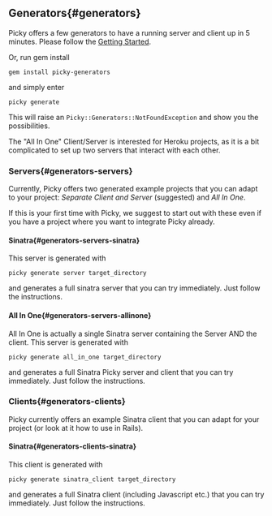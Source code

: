 ## Generators{#generators}

Picky offers a few generators to have a running server and client up in 5 minutes. Please follow the [Getting Started](getting_started.html).

Or, run gem install

    gem install picky-generators

and simply enter

    picky generate

This will raise an `Picky::Generators::NotFoundException` and show you the possibilities.

The "All In One" Client/Server is interested for Heroku projects, as it is a bit complicated to set up two servers that interact with each other.

### Servers{#generators-servers}

Currently, Picky offers two generated example projects that you can adapt to your project: *Separate Client and Server* (suggested) and *All In One*.

If this is your first time with Picky, we suggest to start out with these even if you have a project where you want to integrate Picky already.

#### Sinatra{#generators-servers-sinatra}

This server is generated with

    picky generate server target_directory

and generates a full sinatra server that you can try immediately. Just follow the instructions.

#### All In One{#generators-servers-allinone}

All In One is actually a single Sinatra server containing the Server AND the client. This server is generated with

    picky generate all_in_one target_directory

and generates a full Sinatra Picky server and client that you can try immediately. Just follow the instructions.

### Clients{#generators-clients}

Picky currently offers an example Sinatra client that you can adapt for your project (or look at it how to use in Rails).

#### Sinatra{#generators-clients-sinatra}

This client is generated with

    picky generate sinatra_client target_directory

and generates a full Sinatra client (including Javascript etc.) that you can try immediately. Just follow the instructions.